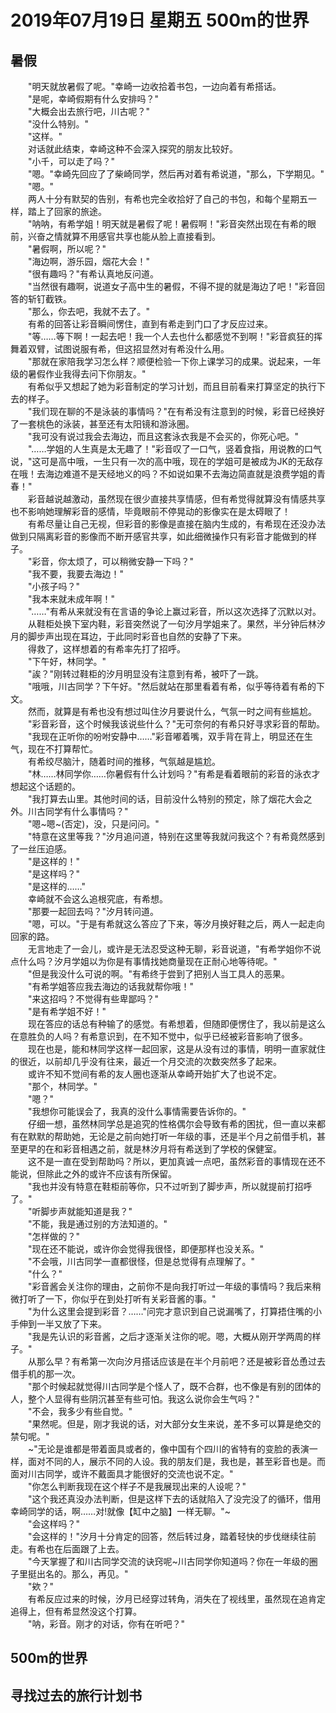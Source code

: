 # 2019年07月19日 星期五 500m的世界

## 暑假

&emsp;&emsp;"明天就放暑假了呢。"幸崎一边收拾着书包，一边向着有希搭话。  
&emsp;&emsp;"是呢，幸崎假期有什么安排吗？"  
&emsp;&emsp;"大概会出去旅行吧，川古呢？"  
&emsp;&emsp;"没什么特别。"  
&emsp;&emsp;"这样。"  
&emsp;&emsp;对话就此结束，幸崎这种不会深入探究的朋友比较好。  
&emsp;&emsp;"小千，可以走了吗？"  
&emsp;&emsp;"嗯。"幸崎先回应了了柴崎同学，然后再对着有希说道，"那么，下学期见。"  
&emsp;&emsp;"嗯。"  
&emsp;&emsp;两人十分有默契的告别，有希也完全收拾好了自己的书包，和每个星期五一样，踏上了回家的旅途。  
&emsp;&emsp;"呐呐，有希学姐！明天就是暑假了呢！暑假啊！"彩音突然出现在有希的眼前，兴奋之情就算不用感官共享也能从脸上直接看到。  
&emsp;&emsp;"暑假啊，所以呢？"  
&emsp;&emsp;"海边啊，游乐园，烟花大会！"  
&emsp;&emsp;"很有趣吗？"有希认真地反问道。  
&emsp;&emsp;"当然很有趣啊，说道女子高中生的暑假，不得不提的就是海边了吧！"彩音回答的斩钉截铁。  
&emsp;&emsp;"那么，你去吧，我就不去了。"  
&emsp;&emsp;有希的回答让彩音瞬间愣住，直到有希走到门口了才反应过来。  
&emsp;&emsp;"等……等下啊！一起去吧！我一个人去也什么都感觉不到啊！"彩音疯狂的挥舞着双臂，试图说服有希，但这招显然对有希没什么用。  
&emsp;&emsp;"那就在家陪我学习怎么样？顺便检验一下你上课学习的成果。说起来，一年级的暑假作业我得去问下你朋友。"  
&emsp;&emsp;有希似乎又想起了她为彩音制定的学习计划，而且目前看来打算坚定的执行下去的样子。  
&emsp;&emsp;"我们现在聊的不是泳装的事情吗？"在有希没有注意到的时候，彩音已经换好了一套桃色的泳装，甚至还有太阳镜和游泳圈。  
&emsp;&emsp;"我可没有说过我会去海边，而且这套泳衣我是不会买的，你死心吧。"  
&emsp;&emsp;"……学姐的人生真是太无趣了！"彩音叹了一口气，竖着食指，用说教的口气说，"这可是高中哦，一生只有一次的高中哦，现在的学姐可是被成为JK的无敌存在哦！去海边难道不是天经地义的吗？不如说如果不去海边简直就是浪费学姐的青春！"  
&emsp;&emsp;彩音越说越激动，虽然现在很少直接共享情感，但有希觉得就算没有情感共享也不影响她理解彩音的感情，毕竟眼前不停晃动的影像实在是太碍眼了！  
&emsp;&emsp;有希尽量让自己无视，但彩音的影像是直接在脑内生成的，有希现在还没办法做到只隔离彩音的影像而不断开感官共享，如此细微操作只有彩音才能做到的样子。  
&emsp;&emsp;"彩音，你太烦了，可以稍微安静一下吗？"  
&emsp;&emsp;"我不要，我要去海边！"  
&emsp;&emsp;"小孩子吗？"  
&emsp;&emsp;"我本来就未成年啊！"  
&emsp;&emsp;"……"有希从来就没有在言语的争论上赢过彩音，所以这次选择了沉默以对。  
&emsp;&emsp;从鞋柜处换下室内鞋，彩音突然说了一句汐月学姐来了。果然，半分钟后林汐月的脚步声出现在耳边，于此同时彩音也自然的安静了下来。  
&emsp;&emsp;得救了，这样想着的有希率先打了招呼。  
&emsp;&emsp;"下午好，林同学。"  
&emsp;&emsp;"誒？"刚转过鞋柜的汐月明显没有注意到有希，被吓了一跳。  
&emsp;&emsp;"哦哦，川古同学？下午好。"然后就站在那里看着有希，似乎等待着有希的下文。  
&emsp;&emsp;然而，就算是有希也没有想过叫住汐月要说什么，气氛一时之间有些尴尬。  
&emsp;&emsp;"彩音彩音，这个时候我该说些什么？"无可奈何的有希只好寻求彩音的帮助。  
&emsp;&emsp;"我现在正听你的吩咐安静中……"彩音嘟着嘴，双手背在背上，明显还在生气，现在不打算帮忙。  
&emsp;&emsp;有希绞尽脑汁，随着时间的推移，气氛越是尴尬。  
&emsp;&emsp;"林……林同学你……你暑假有什么计划吗？"有希是看着眼前的彩音的泳衣才想起这个话题的。  
&emsp;&emsp;"我打算去山里。其他时间的话，目前没什么特别的预定，除了烟花大会之外。川古同学有什么事情吗？"  
&emsp;&emsp;"嗯~嗯~(否定)，没，只是问问。"  
&emsp;&emsp;"特意在这里等我？"汐月追问道，特别在这里等我就问我这个？有希竟然感到了一丝压迫感。  
&emsp;&emsp;"是这样的！"  
&emsp;&emsp;"是这样吗？"  
&emsp;&emsp;"是这样的……"  
&emsp;&emsp;幸崎就不会这么追根究底，有希想。  
&emsp;&emsp;"那要一起回去吗？"汐月转问道。  
&emsp;&emsp;"嗯，可以。"于是有希就这么答应了下来，等汐月换好鞋之后，两人一起走向回家的路。  
&emsp;&emsp;无言地走了一会儿，或许是无法忍受这种无聊，彩音说道，"有希学姐你不说点什么吗？汐月学姐以为你是有事情找她商量现在正耐心地等待呢。"  
&emsp;&emsp;"但是我没什么可说的啊。"有希终于尝到了把别人当工具人的恶果。  
&emsp;&emsp;"有希学姐答应我去海边的话我就帮你哦！"  
&emsp;&emsp;"来这招吗？不觉得有些卑鄙吗？"  
&emsp;&emsp;"是有希学姐不好！"  
&emsp;&emsp;现在答应的话总有种输了的感觉。有希想着，但随即便愣住了，我以前是这么在意胜负的人吗？有希意识到，在不知不觉中，似乎已经被彩音影响了很多。  
&emsp;&emsp;现在也是，能和林同学这样一起回家，这是从没有过的事情，明明一直家就住的很近，以前却几乎没有往来，最近一个月交流的次数突然多了起来。  
&emsp;&emsp;或许不知不觉间有希的友人圈也逐渐从幸崎开始扩大了也说不定。  
&emsp;&emsp;"那个，林同学。"  
&emsp;&emsp;"嗯？"  
&emsp;&emsp;"我想你可能误会了，我真的没什么事情需要告诉你的。"  
&emsp;&emsp;仔细一想，虽然林同学总是追究的性格偶尔会导致有希的困扰，但一直以来都有在默默的帮助她，无论是之前向她打听一年级的事，还是半个月之前借手机，甚至更早的在和彩音相遇之前，就是林汐月将有希送到了学校的保健室。  
&emsp;&emsp;这不是一直在受到帮助吗？所以，更加真诚一点吧，虽然彩音的事情现在还不能说，但除此之外的或许不应该有所保留。  
&emsp;&emsp;"我也并没有特意在鞋柜前等你，只不过听到了脚步声，所以就提前打招呼了。"  
&emsp;&emsp;"听脚步声就能知道是我？"  
&emsp;&emsp;"不能，我是通过别的方法知道的。"  
&emsp;&emsp;"怎样做的？"  
&emsp;&emsp;"现在还不能说，或许你会觉得我很怪，即便那样也没关系。"  
&emsp;&emsp;"不会哦，川古同学一直都很怪，但是总觉得有点理解了。"  
&emsp;&emsp;"什么？"  
&emsp;&emsp;"彩音酱会关注你的理由，之前你不是向我打听过一年级的事情吗？我后来稍微打听了一下，你似乎在到处打听有关彩音酱的事。"  
&emsp;&emsp;"为什么这里会提到彩音？……"问完才意识到自己说漏嘴了，打算捂住嘴的小手伸到一半又放了下来。  
&emsp;&emsp;"我是先认识的彩音酱，之后才逐渐关注你的呢。嗯，大概从刚开学两周的样子。"  
&emsp;&emsp;从那么早？有希第一次向汐月搭话应该是在半个月前吧？还是被彩音怂恿过去借手机的那一次。  
&emsp;&emsp;"那个时候起就觉得川古同学是个怪人了，既不合群，也不像是有别的团体的人，整个人显得有些阴沉甚至有些可怕。我这么说你会生气吗？"  
&emsp;&emsp;"不会，我多少有些自觉。"  
&emsp;&emsp;"果然呢。但是，刚才我说的话，对大部分女生来说，差不多可以算是绝交的禁句呢。"  
&emsp;&emsp;~"无论是谁都是带着面具或者的，像中国有个四川的省特有的变脸的表演一样，面对不同的人，展示不同的人设。我的朋友们是，我也是，甚至彩音也是。而面对川古同学，或许不戴面具才能很好的交流也说不定。"  
&emsp;&emsp;"你怎么判断我现在这个样子不是我展现出来的人设呢？"  
&emsp;&emsp;"这个我还真没办法判断，但是这样下去的话就陷入了没完没了的循环，借用幸崎同学的话，啊……对!就像【缸中之脑】一样无聊。"~  
&emsp;&emsp;"会这样吗？"  
&emsp;&emsp;"会这样的！"汐月十分肯定的回答，然后转过身，踏着轻快的步伐继续往前走。有希也在后面跟了上去。  
&emsp;&emsp;"今天掌握了和川古同学交流的诀窍呢~川古同学你知道吗？你在一年级的圈子里挺出名的。那么，再见。"  
&emsp;&emsp;"欸？"  
&emsp;&emsp;有希反应过来的时候，汐月已经穿过转角，消失在了视线里，虽然现在追肯定追得上，但有希显然没这个打算。  
&emsp;&emsp;"呐，彩音。刚才的对话，你有在听吧？"  
    
##  500m的世界  
  
  
## 寻找过去的旅行计划书